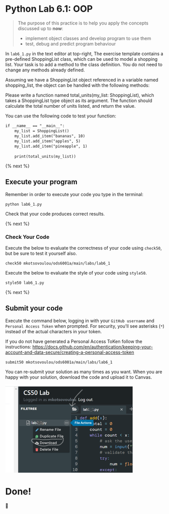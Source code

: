# Python Lab 6.1: OOP
> The purpose of this practice is to help you apply the concepts discussed up to **now**: 
>
> - implement object classes and develop program to use them
> - test, debug and predict program behaviour

In `lab6_1.py` in the text editor at top-right, The exercise template contains a pre-defined ShoppingList class, which can be used to model a shopping list. Your task is to add a method to the class definition. You do not need to change any methods already defined.

Assuming we have a ShoppingList object referenced in a variable named shopping_list, the object can be handled with the following methods:

Please write a function named total_units(my_list: ShoppingList), which takes a ShoppingList type object as its argument. The function should calculate the total number of units listed, and return the value.

You can use the following code to test your function:
```
if __name__ == "__main__":
    my_list = ShoppingList()
    my_list.add_item("bananas", 10)
    my_list.add_item("apples", 5)
    my_list.add_item("pineapple", 1)

    print(total_units(my_list))
```

{% next %}


## Execute your program 

Remember in order to execute your code you type in the terminal:
```
python lab6_1.py
```

Check that your code produces correct results. 


{% next %}

### Check Your Code

Execute the below to evaluate the correctness of your code using `check50`, but be sure to test it yourself also.


```
check50 mkotsovoulou/ods6001a/main/labs/lab6_1
```

Execute the below to evaluate the style of your code using `style50`.

```
style50 lab6_1.py
```

{% next %}

## Submit your code

Execute the command below, logging in with your `GitHub username` and `Personal Access Token` when prompted. For security, you'll see asterisks (`*`) instead of the actual characters in your token. 

If you do not have generated a Personal Access ToKen follow the instructions: 
https://docs.github.com/en/authentication/keeping-your-account-and-data-secure/creating-a-personal-access-token

```
submit50 mkotsovoulou/ods6001a/main/labs/lab6_1
```

You can re-submit your solution as many times as you want.
When you are happy with your solution, download the code and upload it to Canvas.

![Image of download](download.png)


# Done!
:tada: